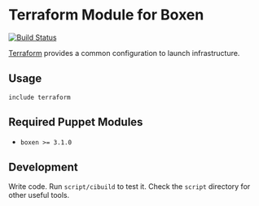 # Terraform Module for Boxen

[![Build Status](https://travis-ci.org/bbck/puppet-terraform.png?branch=master)](https://travis-ci.org/bbck/puppet-terraform)

[Terraform](http://www.terraform.io/) provides a common configuration to launch infrastructure.

## Usage

```puppet
include terraform
```

## Required Puppet Modules

* `boxen >= 3.1.0`

## Development

Write code. Run `script/cibuild` to test it. Check the `script`
directory for other useful tools.
